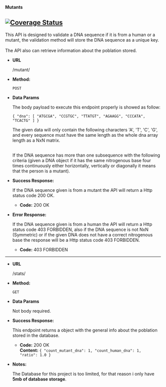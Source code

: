 **Mutants**

[![Coverage Status](https://coveralls.io/repos/github/CristhianArce/Mutants/badge.svg?branch=main)](https://coveralls.io/github/CristhianArce/Mutants?branch=main)
----
  This API is designed to validate a DNA sequence if it is from a human or a mutant, the validation method will store the DNA sequence as a unique key.<br><br>
  The API also can retrieve information about the poblation stored.

* **URL**

  /mutant/

* **Method:**
  
  `POST`
  
* **Data Params**

  The body payload to execute this endpoint properly is showed as follow:

  `
  { "dna": [ "ATGCGA", "CCGTGC", "TTATGT", "AGAAGG", "CCCATA", "TCACTG" ] }
  `
  
  The given data will only contain the following characters 'A', 'T', 'C', 'G', and every sequence must have the same length as the whole dna array length as a NxN matrix. <br><br>
  
  If the DNA sequence has more than one subsequence with the following criteria (given a DNA object if it has the same nitrogenous base four times continuously either horizontally, vertically or diagonally it means that the person is a mutant).
  
* **Success Response:**
  
  If the DNA sequence given is from a mutant the API will return a Http status code 200 OK.

  * **Code:** 200 OK <br />
 
* **Error Response:**

  If the DNA sequence given is from a human the API will return a Http status code 403 FORBIDDEN, also if the DNA sequence is not NxN (Symmetric) or if the given DNA does not have a correct nitrogenous base the response will be a Http status code 403 FORBIDDEN.
  
  * **Code:** 403 FORBIDDEN <br />
----

* **URL**

  /stats/

* **Method:**
  
  `GET`
  
* **Data Params**

  Not body required.
  
* **Success Response:**
  
  This endpoint returns a object with the general info about the poblation stored in the database.

  * **Code:** 200 OK<br />
    **Content:** `{
    "count_mutant_dna": 1,
    "count_human_dna": 1,
    "ratio": 1.0
    }`
 
  

* **Notes:**

  The Database for this project is too limited, for that reason i only have **5mb of database storage**.
